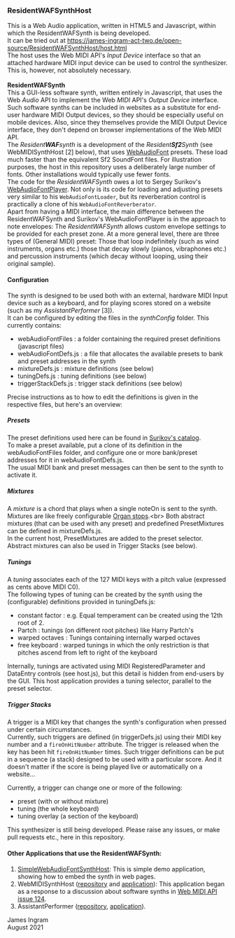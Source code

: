 ### ResidentWAFSynthHost
This is a Web Audio application, written in HTML5 and Javascript, within which the ResidentWAFSynth is being developed.<br />
It can be tried out at https://james-ingram-act-two.de/open-source/ResidentWAFSynthHost/host.html <br />
The host uses the Web MIDI API's _Input Device_ interface so that an attached hardware MIDI input device can be used to control the synthesizer. This is, however, not absolutely necessary.<br />
<br />
**ResidentWAFSynth**<br />
This a GUI-less software synth, written entirely in Javascript, that uses the Web _Audio_ API to implement the Web _MIDI_ API's _Output Device_ interface. Such software synths can be included in websites as a substitute for end-user hardware MIDI Output devices, so they should be especially useful on mobile devices. Also, since they themselves provide the MIDI Output Device interface, they don't depend on browser implementations of the Web MIDI API.<br />
The _Resident**WAF**synth_ is a development of the _Resident**Sf2**Synth_ (see WebMIDISynthHost [2] below), that uses [WebAudioFont](https://github.com/surikov/webaudiofont) presets. These load much faster than the equivalent Sf2 SoundFont files. For illustration purposes, the host in this repository uses a deliberately large number of fonts. Other installations would typically use fewer fonts.<br />
The code for the _ResidentWAFSynth_ owes a lot to Sergey Surikov's [WebAudioFontPlayer](https://surikov.github.io/webaudiofont/npm/dist/WebAudioFontPlayer.js). Not only is its code for loading and adjusting presets very similar to his `WebAudioFontLoader`, but its reverberation control is practically a clone of his `WebAudioFontReverberator`.<br />
Apart from having a MIDI interface, the main difference between the ResidentWAFSynth and Surikov's WebAudioFontPlayer is in the approach to note envelopes: The _ResidentWAFSynth_ allows custom envelope settings to be provided for each preset zone. At a more general level, there are three types of (General MIDI) preset: Those that loop indefinitely (such as wind instruments, organs etc.) those that decay slowly (pianos, vibraphones etc.) and percussion instruments (which decay without looping, using their original sample).<br />
#### Configuration
The synth is designed to be used both with an external, hardware MIDI Input device such as a keyboard, and for playing scores stored on a website (such as my _AssistantPerformer_ [3]).<br />
It can be configured by editing the files in the _synthConfig_ folder. This currently contains:<br />
- webAudioFontFiles : a folder containing the required preset definitions (javascript files)
- webAudioFontDefs.js : a file that allocates the available presets to bank and preset addresses in the synth
- mixtureDefs.js : mixture definitions (see below)
- tuningDefs.js : tuning definitions (see below)
- triggerStackDefs.js : trigger stack definitions (see below)<br />

Precise instructions as to how to edit the definitions is given in the respective files, but here's an overview:
##### Presets
The preset definitions used here can be found in [Surikov's catalog](https://github.com/surikov/webaudiofont#catalog-of-instruments).<br />
To make a preset available, put a clone of its definition in the webAudioFontFiles folder, and configure one or more bank/preset addresses for it in webAudioFontDefs.js.<br />
The usual MIDI bank and preset messages can then be sent to the synth to activate it.
##### Mixtures
A _mixture_ is a chord that plays when a single noteOn is sent to the synth. Mixtures are like freely configurable [Organ stops](https://en.wikipedia.org/wiki/Mixture_(organ_stop)).<br>
Both abstract mixtures (that can be used with any preset) and predefined PresetMixtures can be defined in mixtureDefs.js.<br />
In the current host, PresetMixtures are added to the preset selector. Abstract mixtures can also be used in Trigger Stacks (see below).
##### Tunings
A _tuning_ associates each of the 127 MIDI keys with a pitch value (expressed as cents above MIDI C0).<br />
The following types of tuning can be created by the synth using the (configurable) definitions provided in tuningDefs.js: 
- constant factor : e.g. Equal temperament can be created using the 12th root of 2.
- Partch : tunings (on different root pitches) like Harry Partch's
- warped octaves : Tunings containing internally warped octaves
- free keyboard : warped tunings in which the only restriction is that pitches ascend from left to right of the keyboard

Internally, tunings are activated using MIDI RegisteredParameter and DataEntry controls (see host.js), but this detail is hidden from end-users by the GUI.
This host application provides a tuning selector, parallel to the preset selector.  

##### Trigger Stacks
A trigger is a MIDI key that changes the synth's configuration when pressed under certain circumstances.<br />
Currently, such triggers are defined (in triggerDefs.js) using their MIDI key number and a `fireOnHitNumber` attribute. The trigger is released when the key has been hit `fireOnHitNumber` times. Such trigger definitions can be put in a sequence (a stack) designed to be used with a particular score. And it doesn't matter if the score is being played live or automatically on a website...<br />

Currently, a trigger can change one or more of the following:
- preset (with or without mixture)
- tuning (the whole keyboard)
- tuning overlay (a section of the keyboard)

This synthesizer is still being developed. Please raise any issues, or make pull requests etc., here in this repository.<br />

#### Other Applications that use the ResidentWAFSynth:
1. [SimpleWebAudioFontSynthHost](https://james-ingram-act-two.de/open-source/SimpleWebAudioFontSynthHost/host.html): This is simple demo application, showing how to embed the synth in web pages.<br />
2. WebMIDISynthHost ([repository](https://github.com/notator/WebMIDISynthHost) and [application](https://james-ingram-act-two.de/open-source/WebMIDISynthHost/host.html)): This application began as a response to a discussion about software synths in [Web MIDI API issue 124](https://github.com/WebAudio/web-midi-api/issues/124).<br />
3. AssistantPerformer ([repository](https://github.com/notator/AssistantPerformer), [application](https://james-ingram-act-two.de/open-source/assistantPerformer/assistantPerformer.html)).

James Ingram<br />
August 2021<br />




